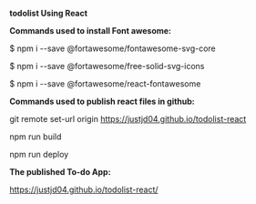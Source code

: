 **todolist Using React**


**Commands used to install Font awesome:**

$ npm i --save @fortawesome/fontawesome-svg-core

$ npm i --save @fortawesome/free-solid-svg-icons

$ npm i --save @fortawesome/react-fontawesome



**Commands used to publish react files in github:**

git remote set-url origin https://justjd04.github.io/todolist-react

npm run build

npm run deploy


**The published To-do App:**

https://justjd04.github.io/todolist-react/
